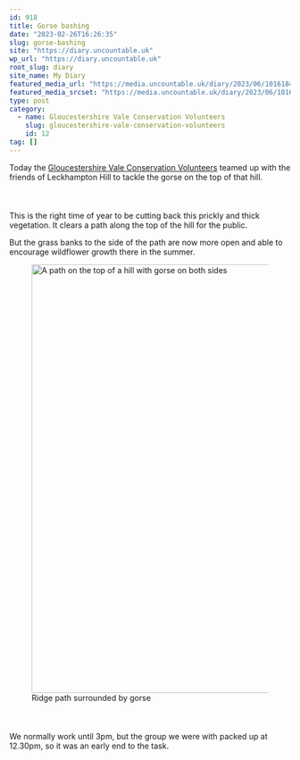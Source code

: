 ```yaml
---
id: 918
title: Gorse bashing
date: "2023-02-26T16:26:35"
slug: gorse-bashing
site: "https://diary.uncountable.uk"
wp_url: "https://diary.uncountable.uk"
root_slug: diary
site_name: My Diary
featured_media_url: "https://media.uncountable.uk/diary/2023/06/10161849/IMG20230226114526.webp"
featured_media_srcset: "https://media.uncountable.uk/diary/2023/06/10161849/IMG20230226114526-300x137.webp 300w, https://media.uncountable.uk/diary/2023/06/10161849/IMG20230226114526-1024x469.webp 1024w, https://media.uncountable.uk/diary/2023/06/10161849/IMG20230226114526-150x150.webp 150w, https://media.uncountable.uk/diary/2023/06/10161849/IMG20230226114526-640x293.webp 640w, https://media.uncountable.uk/diary/2023/06/10161849/IMG20230226114526.webp 2000w"
type: post
category:
  - name: Gloucestershire Vale Conservation Volunteers
    slug: gloucestershire-vale-conservation-volunteers
    id: 12
tag: []
---
```



<p>Today the <a href="http://www.gvcv.org.uk/">Gloucestershire Vale Conservation Volunteers</a> teamed up with the friends of Leckhampton Hill to tackle the gorse on the top of that hill.</p>


<style>.kb-row-layout-id_de7d56-a7 > .kt-row-column-wrap{align-content:start;}:where(.kb-row-layout-id_de7d56-a7 > .kt-row-column-wrap) > .wp-block-kadence-column{justify-content:start;}.kb-row-layout-id_de7d56-a7 > .kt-row-column-wrap{column-gap:var(--global-kb-gap-md, 2rem);row-gap:var(--global-kb-gap-md, 2rem);padding-top:var(--global-kb-spacing-sm, 1.5rem);padding-bottom:var(--global-kb-spacing-sm, 1.5rem);grid-template-columns:repeat(2, minmax(0, 1fr));}.kb-row-layout-id_de7d56-a7 > .kt-row-layout-overlay{opacity:0.30;}@media all and (max-width: 1024px){.kb-row-layout-id_de7d56-a7 > .kt-row-column-wrap{grid-template-columns:repeat(2, minmax(0, 1fr));}}@media all and (max-width: 767px){.kb-row-layout-id_de7d56-a7 > .kt-row-column-wrap{grid-template-columns:minmax(0, 1fr);}.kb-row-layout-id_de7d56-a7 > .kt-row-column-wrap > .wp-block-kadence-column:nth-of-type(1){order:2;}.kb-row-layout-id_de7d56-a7 > .kt-row-column-wrap > .wp-block-kadence-column:nth-of-type(2){order:1;}.kb-row-layout-id_de7d56-a7 > .kt-row-column-wrap > .wp-block-kadence-column:nth-of-type(3){order:12;}.kb-row-layout-id_de7d56-a7 > .kt-row-column-wrap > .wp-block-kadence-column:nth-of-type(4){order:11;}.kb-row-layout-id_de7d56-a7 > .kt-row-column-wrap > .wp-block-kadence-column:nth-of-type(5){order:22;}.kb-row-layout-id_de7d56-a7 > .kt-row-column-wrap > .wp-block-kadence-column:nth-of-type(6){order:21;}.kb-row-layout-id_de7d56-a7 > .kt-row-column-wrap > .wp-block-kadence-column:nth-of-type(7){order:32;}.kb-row-layout-id_de7d56-a7 > .kt-row-column-wrap > .wp-block-kadence-column:nth-of-type(8){order:31;}}</style><div class="kb-row-layout-wrap kb-row-layout-id_de7d56-a7 alignnone wp-block-kadence-rowlayout"><div class="kt-row-column-wrap kt-has-2-columns kt-row-layout-equal kt-tab-layout-inherit kt-mobile-layout-row kt-row-valign-top">
<style>.kadence-column_012049-7f > .kt-inside-inner-col,.kadence-column_012049-7f > .kt-inside-inner-col:before{border-top-left-radius:0px;border-top-right-radius:0px;border-bottom-right-radius:0px;border-bottom-left-radius:0px;}.kadence-column_012049-7f > .kt-inside-inner-col{column-gap:var(--global-kb-gap-sm, 1rem);}.kadence-column_012049-7f > .kt-inside-inner-col{flex-direction:column;}.kadence-column_012049-7f > .kt-inside-inner-col > .aligncenter{width:100%;}.kadence-column_012049-7f > .kt-inside-inner-col:before{opacity:0.3;}.kadence-column_012049-7f{position:relative;}@media all and (max-width: 1024px){.kadence-column_012049-7f > .kt-inside-inner-col{flex-direction:column;justify-content:center;}}@media all and (max-width: 767px){.kadence-column_012049-7f > .kt-inside-inner-col{flex-direction:column;justify-content:center;}}</style>
<div class="wp-block-kadence-column kadence-column_012049-7f"><div class="kt-inside-inner-col">
<p>This is the right time of year to be cutting back this prickly and thick vegetation.  It clears a path along the top of the hill for the public.</p>



<p>But the grass banks to the side of the path are now more open and able to encourage wildflower growth there in the summer.</p>
</div></div>


<style>.kadence-column_525928-16 > .kt-inside-inner-col,.kadence-column_525928-16 > .kt-inside-inner-col:before{border-top-left-radius:0px;border-top-right-radius:0px;border-bottom-right-radius:0px;border-bottom-left-radius:0px;}.kadence-column_525928-16 > .kt-inside-inner-col{column-gap:var(--global-kb-gap-sm, 1rem);}.kadence-column_525928-16 > .kt-inside-inner-col{flex-direction:column;}.kadence-column_525928-16 > .kt-inside-inner-col > .aligncenter{width:100%;}.kadence-column_525928-16 > .kt-inside-inner-col:before{opacity:0.3;}.kadence-column_525928-16{position:relative;}@media all and (max-width: 1024px){.kadence-column_525928-16 > .kt-inside-inner-col{flex-direction:column;justify-content:center;}}@media all and (max-width: 767px){.kadence-column_525928-16 > .kt-inside-inner-col{flex-direction:column;justify-content:center;}}</style>
<div class="wp-block-kadence-column kadence-column_525928-16"><div class="kt-inside-inner-col">
<figure class="wp-block-image size-large"><img loading="lazy" decoding="async" width="1024" height="768" src="https://media.uncountable.uk/diary/2023/06/10161850/IMG20230226114537-1024x768.webp" alt="A path on the top of a hill with gorse on both sides" class="wp-image-920" srcset="https://media.uncountable.uk/diary/2023/06/10161850/IMG20230226114537-1024x768.webp 1024w, https://media.uncountable.uk/diary/2023/06/10161850/IMG20230226114537-300x225.webp 300w, https://media.uncountable.uk/diary/2023/06/10161850/IMG20230226114537-640x480.webp 640w, https://media.uncountable.uk/diary/2023/06/10161850/IMG20230226114537.webp 2000w" sizes="auto, (max-width: 1024px) 100vw, 1024px" /><figcaption class="wp-element-caption">Ridge path surrounded by gorse</figcaption></figure>
</div></div>

</div></div>


<p>We normally work until 3pm, but the group we were with packed up at 12.30pm, so it was an early end to the task.</p>
